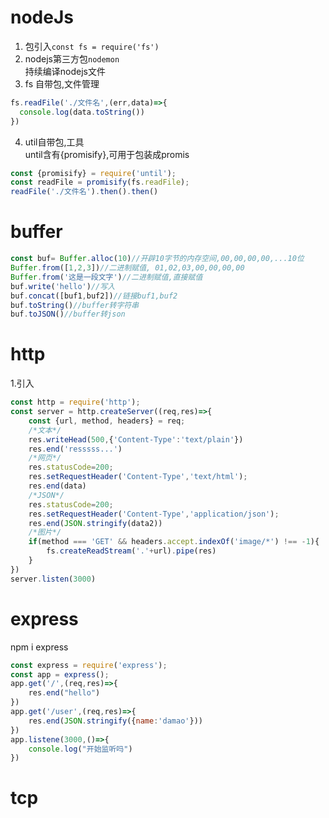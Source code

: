 # nodeJs 
1. 包引入`const fs = require('fs')`
2. nodejs第三方包`nodemon`   
持续编译nodejs文件  
3. fs 自带包,文件管理  
```javascript
fs.readFile('./文件名',(err,data)=>{
  console.log(data.toString())
})
```
4. util自带包,工具  
until含有{promisify},可用于包装成promis 
```javascript
const {promisify} = require('until');
const readFile = promisify(fs.readFile);
readFile('./文件名').then().then()
```
# buffer  
```javascript
const buf= Buffer.alloc(10)//开辟10字节的内存空间,00,00,00,00,...10位
Buffer.from([1,2,3])//二进制赋值, 01,02,03,00,00,00,00
Buffer.from('这是一段文字')//二进制赋值,直接赋值
buf.write('hello')//写入
buf.concat([buf1,buf2])//链接buf1,buf2
buf.toString()//buffer转字符串
buf.toJSON()//buffer转json
```
# http 
1.引入
```javascript
const http = require('http');
const server = http.createServer((req,res)=>{
	const {url, method, headers} = req;
	/*文本*/
	res.writeHead(500,{'Content-Type':'text/plain'})
	res.end('resssss...')
    /*网页*/
    res.statusCode=200;
	res.setRequestHeader('Content-Type','text/html');
	res.end(data)
    /*JSON*/
    res.statusCode=200;
	res.setRequestHeader('Content-Type','application/json');
	res.end(JSON.stringify(data2))
    /*图片*/
	if(method === 'GET' && headers.accept.indexOf('image/*') !== -1){
		fs.createReadStream('.'+url).pipe(res)
	}
})
server.listen(3000)
```
# express 
npm i express
```javascript
const express = require('express');
const app = express();
app.get('/',(req,res)=>{
	res.end("hello")
})
app.get('/user',(req,res)=>{
	res.end(JSON.stringify({name:'damao'}))
})
app.listene(3000,()=>{
	console.log("开始监听吗")
})
```
# tcp 



